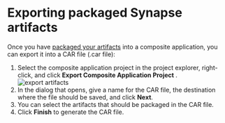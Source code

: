 # Exporting packaged Synapse artifacts

Once you have [packaged your artifacts](#packaging-synapse-artifacts) into a composite application, you can
export it into a CAR file (.car file):

1.  Select the composite application project in the project explorer,
    right-click, and click **Export Composite Application Project** .  
    ![export artifacts](../../assets/img/create_project/export_esb_artifacts.png)
2.  In the dialog that opens, give a name for the CAR file, the destination where the file should be saved, and click **Next**.
3.  You can select the artifacts that should be packaged in the CAR file.
4.  Click **Finish** to generate the CAR file.
